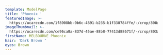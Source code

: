 ```yaml
---
template: ModelPage
title: 'Phoenix '
featuredImage: >-
  https://ucarecdn.com/1f8908bb-0b6c-4891-b235-b1f330784ffe/-/crop/808x719/156,90/-/preview/
imageThumbnail: >-
  https://ucarecdn.com/ce96ca0a-837d-45ae-88b8-77413d88671f/-/crop/803x1010/159,31/-/preview/
firstName: MELBOURNE Phoenix
hair: 'Dark Brown '
eyes: Brown
---
```


